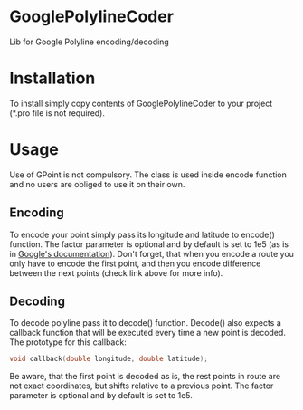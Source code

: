 # GooglePolylineCoder
Lib for Google Polyline encoding/decoding

# Installation
To install simply copy contents of GooglePolylineCoder to 
your project (*.pro file is not required).

# Usage
Use of GPoint is not compulsory. The class is used inside encode 
function and no users are obliged to use it on their own.

## Encoding
To encode your point simply pass its longitude and latitude to 
encode() function. The factor parameter is optional and by default
is set to 1e5 (as is in [Google's documentation](https://developers.google.com/maps/documentation/utilities/polylinealgorithm)).
Don't forget, that when you encode a route you only have to encode the first point, and then you encode difference 
between the next points (check link above for more info).

## Decoding
To decode polyline pass it to decode() function. Decode() also expects a callback function that will be executed every time
a new point is decoded. The prototype for this callback:

```c++
void callback(double longitude, double latitude);
```

Be aware, that the first point is decoded as is, the rest points in route are not exact coordinates, but shifts relative to a previous point.
The factor parameter is optional and by default is set to 1e5.
